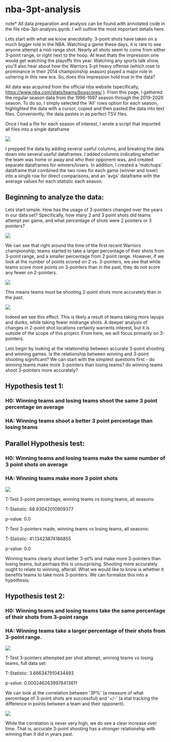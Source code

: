 # nba-3pt-analysis

note* All data preparation and analysis can be found with annotated code in the file nba-3pt-analysis.ipynb. I will outline the most important details here.

Lets start with what we know anecdotally. 3-point shots have taken on a much bigger role in the NBA. Watching a game these days, it is rare to see anyone attempt a mid-range shot. Nearly all shots seem to come from either 3-point range, or right next to the hoop. At least thats the impression one would get watching the playoffs this year. Watching any sports talk show, you'll also hear about how the Warriors 3-pt heavy offense (which rose to prominance in their 2014 championship season) played a major role in ushering in this new era. So, does this impression hold true in the data?

All data was acquired from the official nba website (specifically, https://www.nba.com/stats/teams/boxscores/ ). 
From this page, I gathered the regular season data from the 1996-1997 season through the 2019-2020 season. To do so, I simply selected the 'All' rows option for each season, highlighted the data with a cursor, copied and then pasted the data into text files. Conveniently, the data pastes in as perfect TSV files.

Once I had a file for each season of interest, I wrote a script that imported all files into a single dataframe

![](plots/dataframe_screenshot.png)

I prepped the data by adding several useful columns, and breaking the data down into several useful dataframes. I added columns indicating whether the team was home or away and who their opponent was, and created separate dataframes for winners/losers. In addition, I created a 'matchups' dataframe that combined the two rows for each game (winner and loser) into a single row for direct comparisons, and an 'avgs' dataframe with the average values for each statistic each season.

## Beginning to analyze the data:

Lets start simple. How has the usage of 3-pointers changed over the years in our data set? Specifically, how many 2 and 3 point shots did teams attempt per game, and what percentage of shots were 2 pointers or 3 pointers? 

![](plots/1-shots-from-2-and-3.png)

We can see that right around the time of the first recent Warriors championship, teams started to take a larger percentage of their shots from 3-point range, and a smaller percentage from 2 point range. However, if we look at the number of points scored on 2 vs. 3-pointers, we see that while teams score more points on 3-pointers than in the past, they do not score any fewer on 2-pointers. 

![](plots/2-points-scored-from-2-and-3.png)

This means teams must be shooting 2-point shots more accurately than in the past.

![](plots/3-accuracy-from-2-and-3.png)

Indeed we see this effect. This is likely a result of teams taking more layups and dunks, while taking fewer midrange shots. A deeper analysis of changes in 2-point shot locations certainly warrents interest, but it is outside of the scope of this project. From here, we will focus primarily on 3-pointers. 

Lets begin by looking at the relationship between accurate 3-point shooting and winning games. Is the relationship between winning and 3-point shooting significant? We can start with the simplest questions first - do winning teams make more 3-pointers than losing teams? do winning teams shoot 3-pointers more accurately? 

## Hypothesis test 1: 
### H0: Winning teams and losing teams shoot the same 3 point percentage on average
### HA: Winning teams shoot a better 3 point percentage than losing teams

## Parallel Hypothesis test:
### H0: Winning teams and losing teams make the same number of 3 point shots on average
### HA: Winning teams make more 3 point shots

![](plots/8-hyp-test-1-dist.png)

T-Test 3-point percentage, winning teams vs losing teams, all seasons:

T-Statistic: 68.93042010909377

p-value: 0.0



T-Test 3-pointers made, winning teams vs losing teams, all seasons:

T-Statistic: 41.13423874186855

p-value: 0.0

Winning teams clearly shoot better 3-pt% and make more 3-pointers than losing teams, but perhaps this is unsurprising. Shooting more accurately ought to relate to winning, afterall. What we would like to know is whether it benefits teams to take more 3-pointers. We can formalize this into a hypothesis:

## Hypothesis test 2: 
### H0: Winning teams and losing teams take the same percentage of their shots from 3-point range
### HA: Winning teams take a larger percentage of their shots from 3-point range.

![](plots/ttest_per_shot_attempt_data.png)

T-Test 3-pointers attempted per shot attempt, winning teams vs losing teams, full data set:

T-Statistic: 3.666347910434493

p-value: 0.0002462639978413611









We can look at the correlation between '3P%' (a measure of what percentage of 3-point shots are successful) and '+/-' (a stat tracking the difference in points between a team and their opponent).


![](plots/7-corr-plus-minus-3pp.png)

While the correlation is never very high, we do see a clear increase over time. That is, accurate 3-point shooting has a stronger relationship with winning than it did in years past. 
